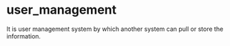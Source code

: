 # user_management
It is user management system by which another system can pull or store the information.
